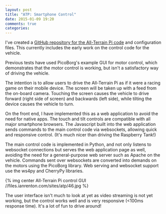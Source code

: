 ```yaml
---
layout: post
title: "ATP: Smartphone Control"
date: 2015-01-09 19:20
comments: true
categories: 
---
```


I've created a [GitHub repository for the All-Terrain Pi code](https://github.com/ianrenton/All-Terrain-Pi) and configuration files. This currently includes the early work on the control code for the vehicle.

Previous tests have used PicoBorg's example GUI for motor control, which demonstrates that the motor control is working, but isn't a satisfactory way of driving the vehicle.

The intention is to allow users to drive the All-Terrain Pi as if it were a racing game on their mobile device. The screen will be taken up with a feed from the on-board camera. Touching the screen causes the vehicle to drive forward (right side of screen) and backwards (left side), while tilting the device causes the vehicle to turn.

On the front end, I have implemented this as a web application to avoid the need for native apps. The touch and tilt controls are compatible with all major smartphone browsers. The Javascript built into the web application sends commands to the main control code via websockets, allowing quick and responsive control. (It's much nicer than driving the Raspberry Tank!)

The main control code is implemented in Python, and not only listens to websocket connections but serves the web application page as well, avoiding the need for a general-purpose web server such as Apache on the vehicle. Commands sent over websockets are converted into demands on the motors using the PicoBorg library. Web serving and websocket support use the ws4py and CherryPy libraries.

{% img center All-Terrain Pi control GUI //files.ianrenton.com/sites/atp/46.jpg %}

The user interface isn't much to look at yet as video streaming is not yet working, but the control works well and is very responsive (<100ms response time). It's a lot of fun to drive around!